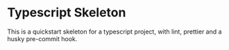 # Typescript Skeleton

This is a quickstart skeleton for a typescript project, with lint, prettier and a husky pre-commit hook.
